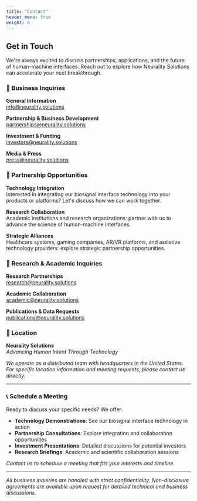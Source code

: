 ```yaml
---
title: "Contact"
header_menu: true
weight: 6
---
```


## Get in Touch

We're always excited to discuss partnerships, applications, and the future of human-machine interfaces. Reach out to explore how Neurality Solutions can accelerate your next breakthrough.

### 📧 Business Inquiries

**General Information**  
[info@neurality.solutions](mailto:info@neurality.solutions)

**Partnership & Business Development**  
[partnerships@neurality.solutions](mailto:partnerships@neurality.solutions)

**Investment & Funding**  
[investors@neurality.solutions](mailto:investors@neurality.solutions)

**Media & Press**  
[press@neurality.solutions](mailto:press@neurality.solutions)

### 🤝 Partnership Opportunities

**Technology Integration**  
Interested in integrating our biosignal interface technology into your products or platforms? Let's discuss how we can work together.

**Research Collaboration**  
Academic institutions and research organizations: partner with us to advance the science of human-machine interfaces.

**Strategic Alliances**  
Healthcare systems, gaming companies, AR/VR platforms, and assistive technology providers: explore strategic partnership opportunities.

### 🔬 Research & Academic Inquiries

**Research Partnerships**  
[research@neurality.solutions](mailto:research@neurality.solutions)

**Academic Collaboration**  
[academic@neurality.solutions](mailto:academic@neurality.solutions)

**Publications & Data Requests**  
[publications@neurality.solutions](mailto:publications@neurality.solutions)

### 📍 Location

**Neurality Solutions**  
*Advancing Human Intent Through Technology*

*We operate as a distributed team with headquarters in the United States. For specific location information and meeting requests, please contact us directly.*

---

### 📞 Schedule a Meeting

Ready to discuss your specific needs? We offer:

- **Technology Demonstrations**: See our biosignal interface technology in action
- **Partnership Consultations**: Explore integration and collaboration opportunities  
- **Investment Presentations**: Detailed discussions for potential investors
- **Research Briefings**: Academic and scientific collaboration sessions

*Contact us to schedule a meeting that fits your interests and timeline.*

---

*All business inquiries are handled with strict confidentiality. Non-disclosure agreements are available upon request for detailed technical and business discussions.*
